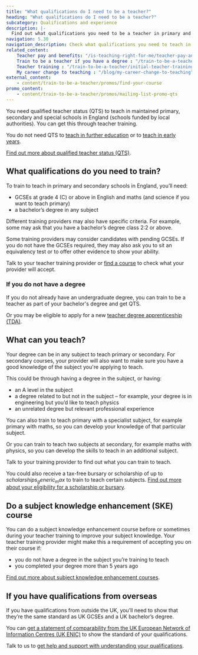 ```yaml
---
title: "What qualifications do I need to be a teacher?"
heading: "What qualifications do I need to be a teacher?"
subcategory: Qualifications and experience
description: |-
  Find out what qualifications you need to be a teacher in primary and secondary schools in England and which subjects you can train to teach.
navigation: 5.30
navigation_description: Check what qualifications you need to teach in primary, secondary and special schools in England.
related_content:
    Teacher pay and benefits: "/is-teaching-right-for-me/teacher-pay-and-benefits"
    Train to be a teacher if you have a degree : "/train-to-be-a-teacher/if-you-have-a-degree"
    Teacher training : "/train-to-be-a-teacher/initial-teacher-training"
    My career change to teaching : "/blog/my-career-change-to-teaching"
external_content:
    - content/train-to-be-a-teacher/promos/find-your-course
promo_content:
    - content/train-to-be-a-teacher/promos/mailing-list-promo-qts
---
```


You need qualified teacher status (QTS) to teach in maintained primary, secondary and special schools in England (schools funded by local authorities). You can get this through teacher training.

You do not need QTS to [teach in further education](/is-teaching-right-for-me/become-a-further-education-teacher) or to [teach in early years](/is-teaching-right-for-me/become-an-early-years-teacher).

[Find out more about qualified teacher status (QTS)](/train-to-be-a-teacher/what-is-qts).

## What qualifications do you need to train?

To train to teach in primary and secondary schools in England, you’ll need:

* GCSEs at grade 4 (C) or above in English and maths (and science if you want to teach primary)
* a bachelor’s degree in any subject

Different training providers may also have specific criteria. For example, some may ask that you have a bachelor’s degree class 2:2 or above.

Some training providers may consider candidates with pending GCSEs. If you do not have the GCSEs required, they may also ask you to sit an equivalency test or to offer other evidence to show your ability.

Talk to your teacher training provider or [find a course](https://www.find-postgraduate-teacher-training.service.gov.uk/) to check what your provider will accept.

### If you do not have a degree

If you do not already have an undergraduate degree, you can train to be a teacher as part of your bachelor's degree and get QTS.

Or you may be eligible to apply for a new [teacher degree apprenticeship (TDA)](/train-to-be-a-teacher/teacher-degree-apprenticeships).

## What can you teach?

Your degree can be in any subject to teach primary or secondary. For secondary courses, your provider will also want to make sure you have a good knowledge of the subject you're applying to teach.

This could be through having a degree in the subject, or having:

* an A level in the subject
* a degree related to but not in the subject – for example, your degree is in engineering but you’d like to teach physics
* an unrelated degree but relevant professional experience

You can also train to teach primary with a specialist subject, for example primary with maths, so you can develop your knowledge of that particular subject.

Or you can train to teach two subjects at secondary, for example maths with physics, so you can develop the skills to teach in an additional subject.

Talk to your training provider to find out what you can train to teach.

You could also receive a tax-free bursary or scholarship of up to $scholarships_generic_max$ to train to teach certain subjects. [Find out more about your eligibility for a scholarship or bursary](/funding-and-support/scholarships-and-bursaries).

## Do a subject knowledge enhancement (SKE) course

You can do a subject knowledge enhancement course before or sometimes during your teacher training to improve your subject knowledge. Your teacher training provider might make this a requirement of accepting you on their course if:

* you do not have a degree in the subject you’re training to teach
* you completed your degree more than 5 years ago

[Find out more about subject knowledge enhancement courses](/how-to-apply-for-teacher-training/subject-knowledge-enhancement).

## If you have qualifications from overseas

If you have qualifications from outside the UK, you’ll need to show that they’re the same standard as UK GCSEs and a UK bachelor’s degree.

You can [get a statement of comparability from the UK European Network of Information Centres (UK ENIC)](https://enic.org.uk/Qualifications/SOC/Default.aspx) to show the standard of your qualifications.

Talk to us to [get help and support with understanding your qualifications](/help-and-support).
